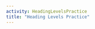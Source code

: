 ```yaml
---
activity: HeadingLevelsPractice
title: "Heading Levels Practice"
---
```


<!-- idea: outline of content that's all <p> tags, then they make each one the heading level it should be and they get feedback. there is a correct answer. it's basically just an article with all the headings taken out of it. -->